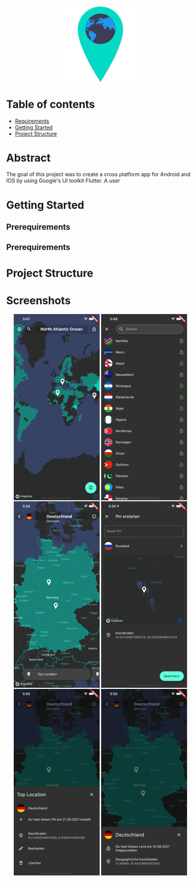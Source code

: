<p align="center">
  <img src="logo.png" alt="logo" width="200"/>
</p>

# Table of contents

- [Requirements](#Requirements)
- [Getting Started](#Getting-Started)
- [Project Structure](#Project-Structure)

# Abstract

The goal of this project was to create a cross platform app for Android and IOS by using Google's UI toolkit Flutter. A user

# Getting Started

## Prerequirements

## Prerequirements

# Project Structure

# Screenshots

<p align="center">
  <img src="screenshots/main_screen.png" alt="logo" width="230"/>
  <img src="screenshots/unlocked_countries_screen.png" alt="logo" width="230"/>
  <img src="screenshots/country_screen.png" alt="logo" width="230"/>
  <img src="screenshots/create_pin_screen.png" alt="logo" width="230"/>
  <img src="screenshots/location_edit_bottom_sheet.png" alt="logo" width="230"/>
  <img src="screenshots/country_info.png" alt="logo" width="230"/>
</p>

